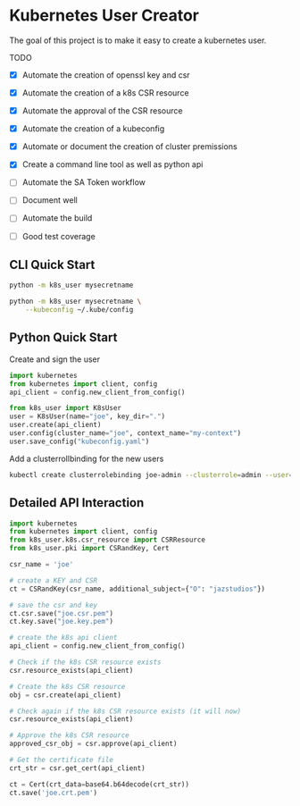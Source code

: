 # Kubernetes User Creator

The goal of this project is to make it easy to create a kubernetes user.

TODO
- [x] Automate the creation of openssl key and csr
- [x] Automate the creation of a k8s CSR resource
- [x] Automate the approval of the CSR resource
- [x] Automate the creation of a kubeconfig 
- [x] Automate or document the creation of cluster premissions
- [x] Create a command line tool as well as python api
- [ ] Automate the SA Token workflow
- [ ] Document well
- [ ] Automate the build
- [ ] Good test coverage


## CLI Quick Start

```bash
python -m k8s_user mysecretname

python -m k8s_user mysecretname \
    --kubeconfig ~/.kube/config
```

## Python Quick Start

Create and sign the user

```python
import kubernetes
from kubernetes import client, config
api_client = config.new_client_from_config()

from k8s_user import K8sUser
user = K8sUser(name="joe", key_dir=".")
user.create(api_client)
user.config(cluster_name="joe", context_name="my-context")
user.save_config("kubeconfig.yaml")
```

Add a clusterrollbinding for the new users

```bash
kubectl create clusterrolebinding joe-admin --clusterrole=admin --user=joe
```

## Detailed API Interaction

```python
import kubernetes
from kubernetes import client, config
from k8s_user.k8s.csr_resource import CSRResource
from k8s_user.pki import CSRandKey, Cert

csr_name = 'joe'

# create a KEY and CSR
ct = CSRandKey(csr_name, additional_subject={"O": "jazstudios"})

# save the csr and key
ct.csr.save("joe.csr.pem")
ct.key.save("joe.key.pem")

# create the k8s api client
api_client = config.new_client_from_config()

# Check if the k8s CSR resource exists
csr.resource_exists(api_client)

# Create the k8s CSR resource
obj = csr.create(api_client)

# Check again if the k8s CSR resource exists (it will now)
csr.resource_exists(api_client)

# Approve the k8s CSR resource
approved_csr_obj = csr.approve(api_client)

# Get the certificate file
crt_str = csr.get_cert(api_client)

ct = Cert(crt_data=base64.b64decode(crt_str))
ct.save('joe.crt.pem')
```
